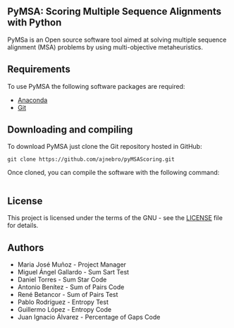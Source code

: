 ## PyMSA: Scoring Multiple Sequence Alignments with Python

PyMSa is an Open source software tool aimed at solving multiple sequence alignment (MSA) problems by using multi-objective metaheuristics.

## Requirements
To use PyMSA the following software packages are required:
* [Anaconda](https://www.continuum.io/downloads)
* [Git](https://git-scm.com/)

## Downloading and compiling
To download PyMSA just clone the Git repository hosted in GitHub:
```
git clone https://github.com/ajnebro/pyMSAScoring.git
```
Once cloned, you can compile the software with the following command:
```

```

## License
This project is licensed under the terms of the GNU - see the [LICENSE](https://github.com/ajnebro/pyMSAScoring/blob/master/LICENSE) file for details.

## Authors
* Maria José Muñoz - Project Manager
* Miguel Ángel Gallardo - Sum Sart Test
* Daniel Torres - Sum Star Code
* Antonio Benítez - Sum of Pairs Code
* René Betancor - Sum of Pairs Test
* Pablo Rodríguez - Entropy Test
* Guillermo López - Entropy Code
* Juan Ignacio Álvarez - Percentage of Gaps Code